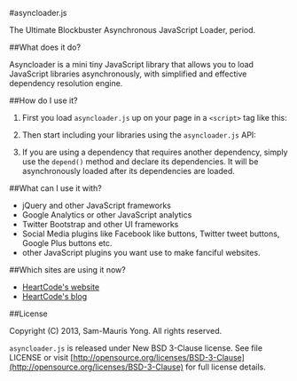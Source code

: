 #asyncloader.js

The Ultimate Blockbuster Asynchronous JavaScript Loader, period.

##What does it do?

Asyncloader is a mini tiny JavaScript library that allows you to load JavaScript libraries asynchronously, with simplified and effective dependency resolution engine.

##How do I use it?

1. First you load `asyncloader.js` up on your page in a `<script>` tag like this:

    <script src="scripts/asyncloader.js"></script>

2.  Then start including your libraries using the `asyncloader.js` API:

    <script>
		AsyncLoader.add('//cdnjs.cloudflare.com/ajax/libs/jquery/2.0.3/jquery.min.js', 'jquery');
    </script>

3. If you are using a dependency that requires another dependency, simply use the `depend()` method and declare its dependencies. It will be asynchronously loaded after its dependencies are loaded. 

	<script>
 		// doesn't need to be in order
        AsyncLoader.depends(['jquery'], '//cdnjs.cloudflare.com/ajax/libs/twitter-bootstrap/3.0.2/js/bootstrap.min.js', 'bootstrap');
        AsyncLoader.add('//cdnjs.cloudflare.com/ajax/libs/jquery/2.0.3/jquery.min.js', 'jquery');
    </script>

##What can I use it with?

 - jQuery and other JavaScript frameworks
 - Google Analytics or other JavaScript analytics
 - Twitter Bootstrap and other UI frameworks
 - Social Media plugins like Facebook like buttons, Twitter tweet buttons, Google Plus buttons etc.
 - other JavaScript plugins you want use to make fanciful websites.

##Which sites are using it now?

- [HeartCode's website](http://heartcode.sg)
- [HeartCode's blog](http://blog.heartcode.sg)

##License

Copyright (C) 2013, Sam-Mauris Yong. All rights reserved.

`asyncloader.js` is released under New BSD 3-Clause license. See file LICENSE or visit [http://opensource.org/licenses/BSD-3-Clause](http://opensource.org/licenses/BSD-3-Clause) for full license details.